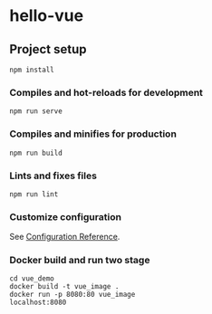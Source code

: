 # hello-vue

## Project setup
```
npm install
```

### Compiles and hot-reloads for development
```
npm run serve
```

### Compiles and minifies for production
```
npm run build
```

### Lints and fixes files
```
npm run lint
```

### Customize configuration
See [Configuration Reference](https://cli.vuejs.org/config/).

### Docker build and run two stage
```aidl
cd vue_demo
docker build -t vue_image .
docker run -p 8080:80 vue_image
localhost:8080

```